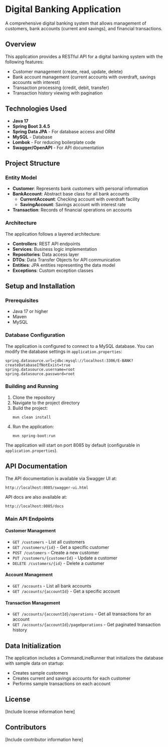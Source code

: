 # Digital Banking Application

A comprehensive digital banking system that allows management of customers, bank accounts (current and savings), and financial transactions.

## Overview

This application provides a RESTful API for a digital banking system with the following features:
- Customer management (create, read, update, delete)
- Bank account management (current accounts with overdraft, savings accounts with interest)
- Transaction processing (credit, debit, transfer)
- Transaction history viewing with pagination

## Technologies Used

- **Java 17**
- **Spring Boot 3.4.5**
- **Spring Data JPA** - For database access and ORM
- **MySQL** - Database
- **Lombok** - For reducing boilerplate code
- **Swagger/OpenAPI** - For API documentation

## Project Structure

### Entity Model

- **Customer**: Represents bank customers with personal information
- **BankAccount**: Abstract base class for all bank accounts
    - **CurrentAccount**: Checking account with overdraft facility
    - **SavingAccount**: Savings account with interest rate
- **Transaction**: Records of financial operations on accounts

### Architecture

The application follows a layered architecture:
- **Controllers**: REST API endpoints
- **Services**: Business logic implementation
- **Repositories**: Data access layer
- **DTOs**: Data Transfer Objects for API communication
- **Entities**: JPA entities representing the data model
- **Exceptions**: Custom exception classes

## Setup and Installation

### Prerequisites

- Java 17 or higher
- Maven
- MySQL

### Database Configuration

The application is configured to connect to a MySQL database. You can modify the database settings in `application.properties`:

```properties
spring.datasource.url=jdbc:mysql://localhost:3306/E-BANK?createDatabaseIfNotExist=true
spring.datasource.username=root
spring.datasource.password=root
```

### Building and Running

1. Clone the repository
2. Navigate to the project directory
3. Build the project:
   ```
   mvn clean install
   ```
4. Run the application:
   ```
   mvn spring-boot:run
   ```

The application will start on port 8085 by default (configurable in `application.properties`).

## API Documentation

The API documentation is available via Swagger UI at:
```
http://localhost:8085/swagger-ui.html
```

API docs are also available at:
```
http://localhost:8085/docs
```

### Main API Endpoints

#### Customer Management
- `GET /customers` - List all customers
- `GET /customers/{id}` - Get a specific customer
- `POST /customers` - Create a new customer
- `PUT /customers/{customerId}` - Update a customer
- `DELETE /customers/{id}` - Delete a customer

#### Account Management
- `GET /accounts` - List all bank accounts
- `GET /accounts/{accountId}` - Get a specific account

#### Transaction Management
- `GET /accounts/{accountId}/operations` - Get all transactions for an account
- `GET /accounts/{accountId}/pageOperations` - Get paginated transaction history

## Data Initialization

The application includes a CommandLineRunner that initializes the database with sample data on startup:
- Creates sample customers
- Creates current and savings accounts for each customer
- Performs sample transactions on each account

## License

[Include license information here]

## Contributors

[Include contributor information here]
